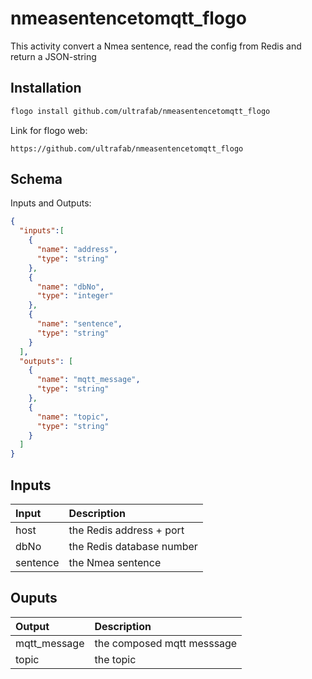 # nmeasentencetomqtt_flogo
This activity convert a Nmea sentence, read the config from Redis and return a JSON-string


## Installation

```bash
flogo install github.com/ultrafab/nmeasentencetomqtt_flogo
```
Link for flogo web:
```
https://github.com/ultrafab/nmeasentencetomqtt_flogo
```

## Schema
Inputs and Outputs:

```json
{
  "inputs":[
    {
      "name": "address",
      "type": "string"
    },
    {
      "name": "dbNo",
      "type": "integer"
    },
    {
      "name": "sentence",
      "type": "string"
    }
  ],
  "outputs": [
    {
      "name": "mqtt_message",
      "type": "string"
    },
    {
      "name": "topic",
      "type": "string"
    }
  ]
}
```
## Inputs
| Input   | Description    |
|:----------|:---------------|
| host    | the Redis address + port |
| dbNo    | the Redis database number |
| sentence    | the Nmea sentence |

## Ouputs
| Output   | Description    |
|:----------|:---------------|
| mqtt_message    | the composed mqtt messsage |
| topic    | the topic |

